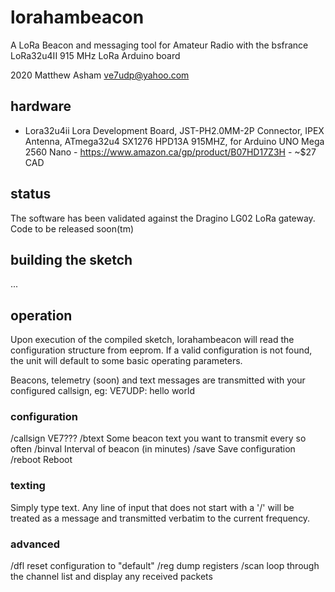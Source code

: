 # lorahambeacon
A LoRa Beacon and messaging tool for Amateur Radio with the bsfrance LoRa32u4II 915 MHz LoRa Arduino board

2020 Matthew Asham <ve7udp@yahoo.com> 

## hardware
 * Lora32u4ii Lora Development Board, JST-PH2.0MM-2P Connector, IPEX Antenna, ATmega32u4 SX1276 HPD13A 915MHZ, for Arduino UNO Mega 2560 Nano - https://www.amazon.ca/gp/product/B07HD17Z3H - ~$27 CAD
 
## status

The software has been validated against the Dragino LG02 LoRa gateway.  Code to be released soon(tm)

## building the sketch

...

## operation

Upon execution of the compiled sketch, lorahambeacon will read the configuration structure from eeprom.  If a valid configuration is not found, the unit will default to some basic operating parameters.

Beacons, telemetry (soon) and text messages are transmitted with your configured callsign, eg:  VE7UDP: hello world

### configuration

  /callsign VE7???
  /btext Some beacon text you want to transmit every so often
  /binval Interval of beacon (in minutes)
  /save Save configuration
  /reboot Reboot

### texting

Simply type text.  Any line of input that does not start with a '/' will be treated as a message and transmitted verbatim to the current frequency.  

### advanced

  /dfl reset configuration to "default"
  /reg dump registers
  /scan loop through the channel list and display any received packets

 
